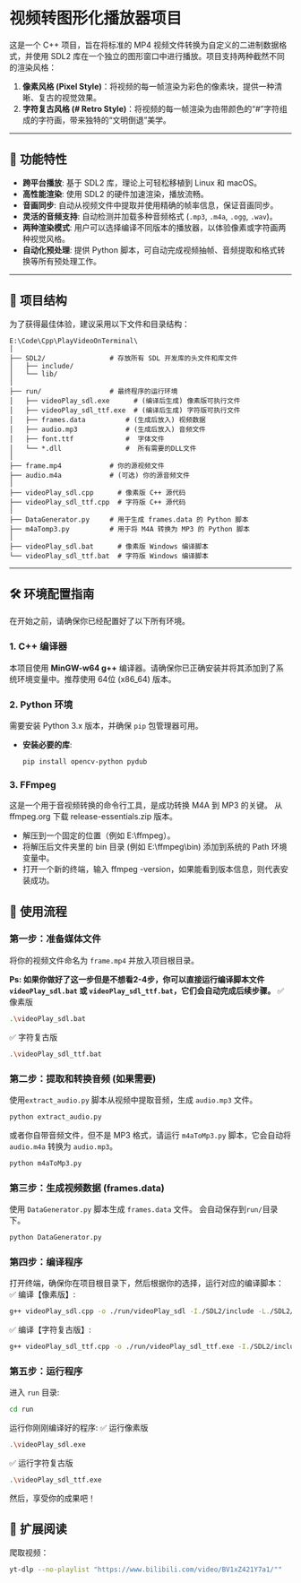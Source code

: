 # 视频转图形化播放器项目

这是一个 C++ 项目，旨在将标准的 MP4 视频文件转换为自定义的二进制数据格式，并使用 SDL2 库在一个独立的图形窗口中进行播放。项目支持两种截然不同的渲染风格：

1.  **像素风格 (Pixel Style)**：将视频的每一帧渲染为彩色的像素块，提供一种清晰、复古的视觉效果。
2.  **字符复古风格 (# Retro Style)**：将视频的每一帧渲染为由带颜色的“#”字符组成的字符画，带来独特的“文明倒退”美学。

---

## 🚀 功能特性

- **跨平台播放**: 基于 SDL2 库，理论上可轻松移植到 Linux 和 macOS。
- **高性能渲染**: 使用 SDL2 的硬件加速渲染，播放流畅。
- **音画同步**: 自动从视频文件中提取并使用精确的帧率信息，保证音画同步。
- **灵活的音频支持**: 自动检测并加载多种音频格式 (`.mp3`, `.m4a`, `.ogg`, `.wav`)。
- **两种渲染模式**: 用户可以选择编译不同版本的播放器，以体验像素或字符画两种视觉风格。
- **自动化预处理**: 提供 Python 脚本，可自动完成视频抽帧、音频提取和格式转换等所有预处理工作。

---

## 📁 项目结构

为了获得最佳体验，建议采用以下文件和目录结构：
```
E:\Code\Cpp\PlayVideoOnTerminal\
│
├── SDL2/                # 存放所有 SDL 开发库的头文件和库文件
│   ├── include/
│   └── lib/
│
├── run/                 # 最终程序的运行环境
│   ├── videoPlay_sdl.exe      # (编译后生成) 像素版可执行文件
│   ├── videoPlay_sdl_ttf.exe  # (编译后生成) 字符版可执行文件
│   ├── frames.data          # (生成后放入) 视频数据
│   ├── audio.mp3            # (生成后放入) 音频文件
│   ├── font.ttf             #  字体文件
│   └── *.dll                #  所有需要的DLL文件
│
├── frame.mp4            # 你的源视频文件
├── audio.m4a            # (可选) 你的源音频文件
│
├── videoPlay_sdl.cpp      # 像素版 C++ 源代码
├── videoPlay_sdl_ttf.cpp  # 字符版 C++ 源代码
│
├── DataGenerator.py     # 用于生成 frames.data 的 Python 脚本
├── m4aTomp3.py          # 用于将 M4A 转换为 MP3 的 Python 脚本
│
├── videoPlay_sdl.bat      # 像素版 Windows 编译脚本
└── videoPlay_sdl_ttf.bat  # 字符版 Windows 编译脚本

```
---

## 🛠️ 环境配置指南

在开始之前，请确保你已经配置好了以下所有环境。

### 1. C++ 编译器

本项目使用 **MinGW-w64 g++** 编译器。请确保你已正确安装并将其添加到了系统环境变量中。推荐使用 64位 (x86_64) 版本。

### 2. Python 环境

需要安装 Python 3.x 版本，并确保 `pip` 包管理器可用。

- **安装必要的库**:
  ```bash
  pip install opencv-python pydub
  ```
### 3. FFmpeg
这是一个用于音视频转换的命令行工具，是成功转换 M4A 到 MP3 的关键。
从 ffmpeg.org 下载 release-essentials.zip 版本。
- 解压到一个固定的位置（例如 E:\ffmpeg）。
- 将解压后文件夹里的 bin 目录 (例如 E:\ffmpeg\bin) 添加到系统的 Path 环境变量中。
- 打开一个新的终端，输入 ffmpeg -version，如果能看到版本信息，则代表安装成功。

## 🚀 使用流程
### 第一步：准备媒体文件

将你的视频文件命名为 `frame.mp4` 并放入项目根目录。

**Ps: 如果你做好了这一步但是不想看2-4步，你可以直接运行编译脚本文件 `videoPlay_sdl.bat` 或 `videoPlay_sdl_ttf.bat`，它们会自动完成后续步骤。**
✅ 像素版
```bash
.\videoPlay_sdl.bat
``` 
✅ 字符复古版
```bash
.\videoPlay_sdl_ttf.bat
```
### 第二步：提取和转换音频 (如果需要)

使用`extract_audio.py` 脚本从视频中提取音频，生成 `audio.mp3` 文件。

```bash
python extract_audio.py
```

或者你自带音频文件，但不是 MP3 格式，请运行 `m4aToMp3.py` 脚本，它会自动将 `audio.m4a` 转换为 `audio.mp3`。

```bash
python m4aToMp3.py
```

### 第三步：生成视频数据 (frames.data)

使用 `DataGenerator.py` 脚本生成 `frames.data` 文件。
会自动保存到`run/`目录下。

```bash
python DataGenerator.py
```

### 第四步：编译程序
打开终端，确保你在项目根目录下，然后根据你的选择，运行对应的编译脚本：
✅ 编译【像素版】:
```bash
g++ videoPlay_sdl.cpp -o ./run/videoPlay_sdl -I./SDL2/include -L./SDL2/lib -lmingw32 -lSDL2main -lSDL2 -lSDL2_mixer
```

✅ 编译【字符复古版】:
```bash
g++ videoPlay_sdl_ttf.cpp -o ./run/videoPlay_sdl_ttf.exe -I./SDL2/include -L./SDL2/lib -lmingw32 -lSDL2main -lSDL2 -lSDL2_mixer -lSDL2_ttf
```

### 第五步：运行程序
进入 `run` 目录:
```bash
cd run
```

运行你刚刚编译好的程序:
✅ 运行像素版
```bash
.\videoPlay_sdl.exe
``` 

✅ 运行字符复古版
```bash
.\videoPlay_sdl_ttf.exe
```         
然后，享受你的成果吧！

## 🧩 扩展阅读
爬取视频：
```bash
yt-dlp --no-playlist "https://www.bilibili.com/video/BV1xZ421Y7a1/""
```
